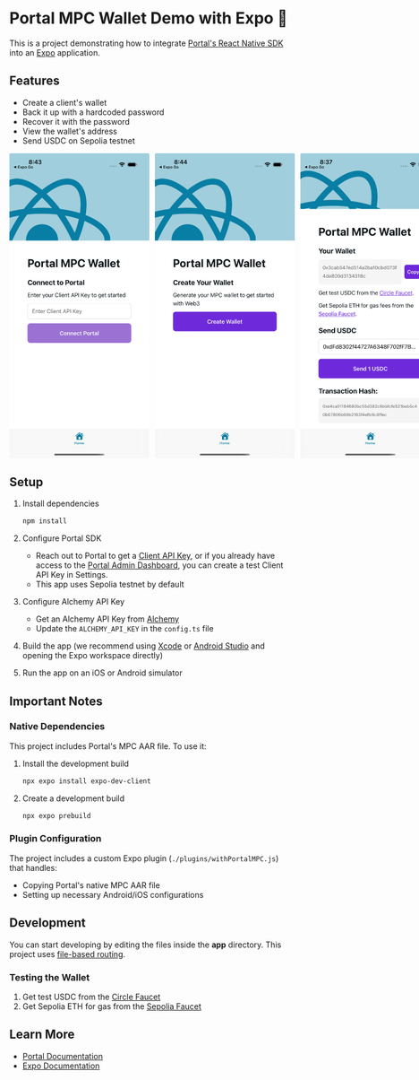 # Portal MPC Wallet Demo with Expo 👋

This is a project demonstrating how to integrate [Portal's React Native SDK](https://docs.portalhq.io) into an [Expo](https://expo.dev) application.

## Features

- Create a client's wallet
- Back it up with a hardcoded password
- Recover it with the password
- View the wallet's address
- Send USDC on Sepolia testnet

<div style="display: flex; justify-content: space-between; gap: 10px;">
  <img src="./assets/images/client-api-key.png" width="250" alt="Enter Client API Key" />
  <img src="./assets/images/create-wallet.png" width="250" alt="Create Wallet" />
  <img src="./assets/images/send-usdc.png" width="250" alt="Send USDC" />
</div>

## Setup

1. Install dependencies
   ```bash
   npm install
   ```

2. Configure Portal SDK
   - Reach out to Portal to get a [Client API Key](https://docs.portalhq.io/docs/getting-started/client-api-key), or if you already have access to the [Portal Admin Dashboard](https://app.portalhq.io), you can create a test Client API Key in Settings.
   - This app uses Sepolia testnet by default

3. Configure Alchemy API Key
   - Get an Alchemy API Key from [Alchemy](https://www.alchemy.com)
   - Update the `ALCHEMY_API_KEY` in the `config.ts` file

3. Build the app (we recommend using [Xcode](https://developer.apple.com/xcode/) or [Android Studio](https://developer.android.com/studio) and opening the Expo workspace directly)

4. Run the app on an iOS or Android simulator

## Important Notes

### Native Dependencies

This project includes Portal's MPC AAR file. To use it:

1. Install the development build
   ```bash
   npx expo install expo-dev-client
   ```

2. Create a development build
   ```bash
   npx expo prebuild
   ```

### Plugin Configuration

The project includes a custom Expo plugin (`./plugins/withPortalMPC.js`) that handles:
- Copying Portal's native MPC AAR file
- Setting up necessary Android/iOS configurations

## Development

You can start developing by editing the files inside the **app** directory. This project uses [file-based routing](https://docs.expo.dev/router/introduction).

### Testing the Wallet

1. Get test USDC from the [Circle Faucet](https://faucet.circle.com)
2. Get Sepolia ETH for gas from the [Sepolia Faucet](https://sepoliafaucet.com)

## Learn More

- [Portal Documentation](https://docs.portalhq.io)
- [Expo Documentation](https://docs.expo.dev)
